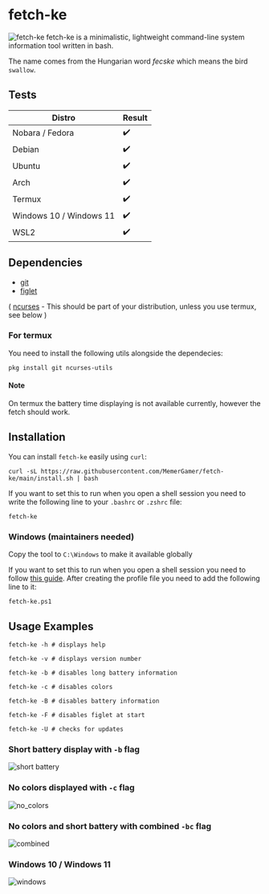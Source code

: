 # fetch-ke

![fetch-ke](assets/main.png?raw=true "fetch-ke")
fetch-ke is a minimalistic, lightweight command-line system information tool written in bash.

The name comes from the Hungarian word <i>fecske</i> which means the bird `swallow`.

## Tests

| Distro                  | Result             |
| ----------------------- | ------------------ |
| Nobara / Fedora         | :heavy_check_mark: |
| Debian                  | :heavy_check_mark: |
| Ubuntu                  | :heavy_check_mark: |
| Arch                    | :heavy_check_mark: |
| Termux                  | :heavy_check_mark: |
| Windows 10 / Windows 11 | :heavy_check_mark: |
| WSL2                    | :heavy_check_mark: |

## Dependencies

- [git](https://git-scm.com/downloads)
- [figlet](https://github.com/cmatsuoka/figlet)

( [ncurses](https://github.com/mirror/ncurses) - This should be part of your distribution, unless you use termux, see below )

### For termux

You need to install the following utils alongside the dependecies:

```console
pkg install git ncurses-utils
```

#### Note

On termux the battery time displaying is not available currently, however the fetch should work.

## Installation

You can install `fetch-ke` easily using `curl`:

```console
curl -sL https://raw.githubusercontent.com/MemerGamer/fetch-ke/main/install.sh | bash
```

If you want to set this to run when you open a shell session you need to write the following line to your `.bashrc` or `.zshrc` file:

```console
fetch-ke
```

### Windows (maintainers needed)

Copy the tool to `C:\Windows` to make it available globally

If you want to set this to run when you open a shell session you need to follow [this guide](https://superuser.com/a/1009553).
After creating the profile file you need to add the following line to it:

```console
fetch-ke.ps1
```

## Usage Examples

```console
fetch-ke -h # displays help

fetch-ke -v # displays version number

fetch-ke -b # disables long battery information

fetch-ke -c # disables colors

fetch-ke -B # disables battery information

fetch-ke -F # disables figlet at start

fetch-ke -U # checks for updates
```

### Short battery display with `-b` flag

![short battery](assets/short_battery.png?raw=true "short battery")

### No colors displayed with `-c` flag

![no_colors](assets/no_colors.png?raw=true "no colors")

### No colors and short battery with combined `-bc` flag

![combined](assets/combined.png?raw=true "combined")

### Windows 10 / Windows 11

![windows](assets/windows.png?raw=true "windows")

